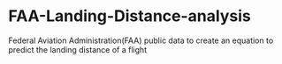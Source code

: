 # FAA-Landing-Distance-analysis
Federal Aviation Administration(FAA) public data to create an equation to predict the landing distance of a flight 

